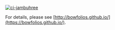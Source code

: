 [![ci-jambuhree](https://github.com/bowfolios/bowfolios/actions/workflows/ci.yml/badge.svg)](https://github.com/bowfolios/bowfolios/actions/workflows/ci.yml)

For details, please see [http://bowfolios.github.io/](https://bowfolios.github.io/).
